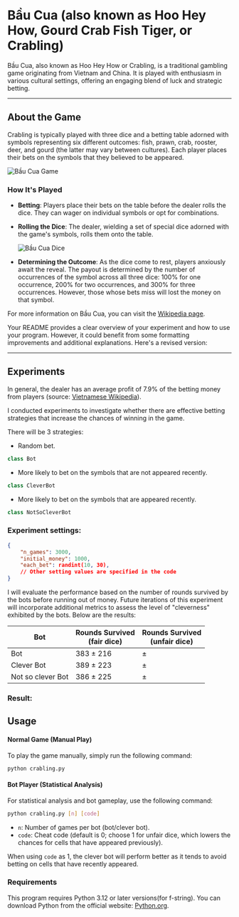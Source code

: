 # Bầu Cua (also known as Hoo Hey How, Gourd Crab Fish Tiger, or Crabling)

Bầu Cua, also known as Hoo Hey How or Crabling, is a traditional gambling game originating from Vietnam and China. It is played with enthusiasm in various cultural settings, offering an engaging blend of luck and strategic betting.

---
## About the Game

Crabling is typically played with three dice and a betting table adorned with symbols representing six different outcomes: fish, prawn, crab, rooster, deer, and gourd (the latter may vary between cultures). Each player places their bets on the symbols that they believed to be appeared.

![Bầu Cua Game](https://upload.wikimedia.org/wikipedia/commons/f/fa/Bau_cua_ca_cop.jpg)

### How It's Played

- **Betting**: Players place their bets on the table before the dealer rolls the dice. They can wager on individual symbols or opt for combinations.

- **Rolling the Dice**: The dealer, wielding a set of special dice adorned with the game's symbols, rolls them onto the table.

  ![Bầu Cua Dice](https://upload.wikimedia.org/wikipedia/commons/4/4f/Hoo_Hey_How_Thail_03.JPG)

- **Determining the Outcome**: As the dice come to rest, players anxiously await the reveal. The payout is determined by the number of occurrences of the symbol across all three dice: 100% for one occurrence, 200% for two occurrences, and 300% for three occurrences. However, those whose bets miss will lost the money on that symbol.

For more information on Bầu Cua, you can visit the [Wikipedia page](https://en.wikipedia.org/wiki/B%E1%BA%A7u_cua_c%C3%A1_c%E1%BB%8Dp).

Your README provides a clear overview of your experiment and how to use your program. However, it could benefit from some formatting improvements and additional explanations. Here's a revised version:

---

## Experiments

In general, the dealer has an average profit of 7.9% of the betting money from players (source: [Vietnamese Wikipedia](https://vi.wikipedia.org/wiki/L%E1%BA%AFc_b%E1%BA%A7u_cua)).

I conducted experiments to investigate whether there are effective betting strategies that increase the chances of winning in the game.

There will be 3 strategies:
- Random bet.
```python
class Bot
```
- More likely to bet on the symbols that are not appeared recently.
```python
class CleverBot
```
- More likely to bet on the symbols that are appeared recently.
```python
class NotSoCleverBot
```

### Experiment settings:
```json
{
    "n_games": 3000,
    "initial_money": 1000,
    "each_bet": randint(10, 30),
    // Other setting values are specified in the code
}
```
I will evaluate the performance based on the number of rounds survived by the bots before running out of money. Future iterations of this experiment will incorporate additional metrics to assess the level of "cleverness" exhibited by the bots. Below are the results:


| Bot | Rounds Survived<br>(fair dice) | Rounds Survived<br>(unfair dice) |
| - | - | - |
| Bot | 383 ± 216   | ±  | 
| Clever Bot | 389 ± 223    | ±   | 
| Not so clever Bot | 386 ± 225     | ±  | 

### Result:

## Usage

#### Normal Game (Manual Play)

To play the game manually, simply run the following command:

```bash
python crabling.py
```

#### Bot Player (Statistical Analysis)

For statistical analysis and bot gameplay, use the following command:

```bash
python crabling.py [n] [code]
```

- `n`: Number of games per bot (bot/clever bot).
- `code`: Cheat code (default is 0; choose 1 for unfair dice, which lowers the chances for cells that have appeared previously).

When using `code` as 1, the clever bot will perform better as it tends to avoid betting on cells that have recently appeared.

### Requirements

This program requires Python 3.12 or later versions(for f-string). You can download Python from the official website: [Python.org](https://www.python.org/downloads/).
